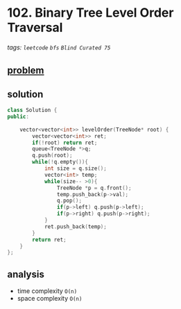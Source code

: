# 102. Binary Tree Level Order Traversal

###### tags: `leetcode` `bfs` `Blind Curated 75`


## [problem](https://leetcode.com/problems/binary-tree-level-order-traversal/)

## solution 

```c++
class Solution {
public:
    
    vector<vector<int>> levelOrder(TreeNode* root) {
        vector<vector<int>> ret;
        if(!root) return ret;
        queue<TreeNode *>q;
        q.push(root);
        while(!q.empty()){
            int size = q.size();
            vector<int> temp;
            while(size-- >0){
                TreeNode *p = q.front();
                temp.push_back(p->val);
                q.pop();
                if(p->left) q.push(p->left);
                if(p->right) q.push(p->right);
            }
            ret.push_back(temp);
        }
        return ret;
    }
};
```

## analysis
- time complexity `O(n)`
- space complexity `O(n)`